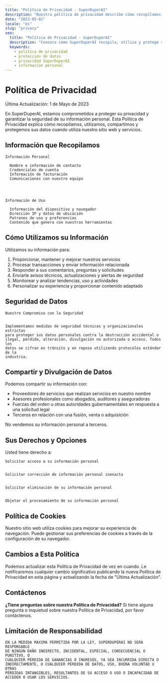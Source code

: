 ```yaml
---
title: "Política de Privacidad - SuperDuperAI"
description: "Nuestra política de privacidad describe cómo recopilamos, utilizamos y protegemos su información personal."
date: "2023-05-01"
locale: "es"
slug: "privacy"
seo:
  title: "Política de Privacidad - SuperDuperAI"
  description: "Conozca cómo SuperDuperAI recopila, utiliza y protege su información personal."
  keywords:
    - política de privacidad
    - protección de datos
    - privacidad SuperDuperAI
    - información personal
---
```


# Política de Privacidad


  Última Actualización: 1 de Mayo de 2023


En SuperDuperAI, estamos comprometidos a proteger su privacidad y garantizar la seguridad de su información personal. Esta Política de Privacidad explica cómo recopilamos, utilizamos, compartimos y protegemos sus datos cuando utiliza nuestro sitio web y servicios.

## Información que Recopilamos


  
    Información Personal
    
      Nombre e información de contacto
      Credenciales de cuenta
      Información de facturación
      Comunicaciones con nuestro equipo
    
  

  
    Información de Uso
    
      Información del dispositivo y navegador
      Dirección IP y datos de ubicación
      Patrones de uso y preferencias
      Contenido que genera con nuestras herramientas
    
  


## Cómo Utilizamos su Información

Utilizamos su información para:

1. Proporcionar, mantener y mejorar nuestros servicios
2. Procesar transacciones y enviar información relacionada
3. Responder a sus comentarios, preguntas y solicitudes
4. Enviarle avisos técnicos, actualizaciones y alertas de seguridad
5. Monitorear y analizar tendencias, uso y actividades
6. Personalizar su experiencia y proporcionar contenido adaptado

## Seguridad de Datos


  
    Nuestro Compromiso con la Seguridad
  
  
    Implementamos medidas de seguridad técnicas y organizacionales estrictas
    para proteger sus datos personales contra la destrucción accidental o
    ilegal, pérdida, alteración, divulgación no autorizada o acceso. Todos los
    datos se cifran en tránsito y en reposo utilizando protocolos estándar de la
    industria.
  


## Compartir y Divulgación de Datos

Podemos compartir su información con:

- Proveedores de servicios que realizan servicios en nuestro nombre
- Asesores profesionales como abogados, auditores y aseguradoras
- Fuerzas del orden u otras autoridades gubernamentales en respuesta a una solicitud legal
- Terceros en relación con una fusión, venta o adquisición

No vendemos su información personal a terceros.

## Sus Derechos y Opciones

Usted tiene derecho a:


  
    Solicitar acceso a su información personal
  
  
    Solicitar corrección de información personal inexacta
  
  
    Solicitar eliminación de su información personal
  
  
    Objetar el procesamiento de su información personal
  


## Política de Cookies

Nuestro sitio web utiliza cookies para mejorar su experiencia de navegación. Puede gestionar sus preferencias de cookies a través de la configuración de su navegador.

## Cambios a Esta Política

Podemos actualizar esta Política de Privacidad de vez en cuando. Le notificaremos cualquier cambio significativo publicando la nueva Política de Privacidad en esta página y actualizando la fecha de "Última Actualización".

## Contáctenos


  **¿Tiene preguntas sobre nuestra Política de Privacidad?** Si tiene alguna
  pregunta o inquietud sobre nuestra Política de Privacidad, por favor
  contáctenos.




## Limitación de Responsabilidad


  
    EN LA MEDIDA MÁXIMA PERMITIDA POR LA LEY, SUPERDUPERAI NO SERÁ RESPONSABLE
    DE NINGÚN DAÑO INDIRECTO, INCIDENTAL, ESPECIAL, CONSECUENCIAL O PUNITIVO, O
    CUALQUIER PÉRDIDA DE GANANCIAS O INGRESOS, YA SEA INCURRIDA DIRECTA O
    INDIRECTAMENTE, O CUALQUIER PÉRDIDA DE DATOS, USO, BUENA VOLUNTAD U OTRAS
    PÉRDIDAS INTANGIBLES, RESULTANTES DE SU ACCESO O USO O INCAPACIDAD DE
    ACCEDER O USAR LOS SERVICIOS.
  

